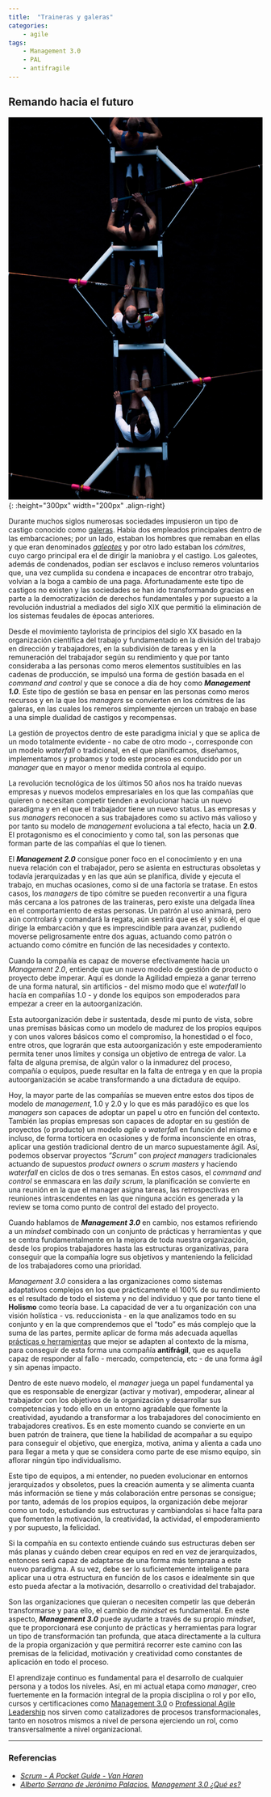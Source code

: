 ```yaml
---
title:  "Traineras y galeras"
categories: 
    - agile
tags:
    - Management 3.0
    - PAL
    - antifragile
---
```


## Remando hacia el futuro 

![Photo by Matteo Vistocco on Unsplash](/assets/images/josh-calabrese-236920-unsplash.jpg){: :height="300px" width="200px" .align-right} 

Durante muchos siglos numerosas sociedades impusieron un tipo de castigo conocido como [galeras](https://es.wikipedia.org/wiki/Galeras_(pena)). Había dos empleados principales dentro de las embarcaciones; por un lado, estaban los hombres que remaban en ellas y que eran denominados [*galeotes*](https://es.wikipedia.org/wiki/Galeote) y por otro lado estaban los *cómitres*, cuyo cargo principal era el de dirigir la maniobra y el castigo. Los galeotes, además de condenados, podían ser esclavos e incluso remeros voluntarios que, una vez cumplida su condena e incapaces de encontrar otro trabajo, volvían a la boga a cambio de una paga. Afortunadamente este tipo de castigos no existen y las sociedades se han ido transformando gracias en parte a la democratización de derechos fundamentales y por supuesto a la revolución industrial a mediados del siglo XIX que permitió la eliminación de los sistemas feudales de épocas anteriores.

Desde el movimiento taylorista de principios del siglo XX basado en la organización científica del trabajo y fundamentado en la división del trabajo en dirección y trabajadores, en la subdivisión de tareas y en la remuneración del trabajador según su rendimiento y que por tanto consideraba a las personas como meros elementos sustituibles en las cadenas de producción, se impulsó una forma de gestión basada en el *command and control* y que se conoce a día de hoy como ***Management 1.0***. Este tipo de gestión se basa en pensar en las personas como meros recursos y en la que los *managers* se convierten en los cómitres de las galeras, en las cuales los remeros simplemente ejercen un trabajo en base a una simple dualidad de castigos y recompensas. 

La gestión de proyectos dentro de este paradigma inicial y que se aplica de un modo totalmente evidente - no cabe de otro modo -, corresponde con un modelo *waterfall* o tradicional, en el que planificamos, diseñamos, implementamos y probamos y todo este proceso es conducido por un *manager* que en mayor o menor medida controla al equipo.

La revolución tecnológica de los últimos 50 años nos ha traído nuevas empresas y nuevos modelos empresariales en los que las compañías que quieren o necesitan competir tienden a evolucionar hacia un nuevo paradigma y en el que el trabajador tiene un nuevo status. Las empresas y sus *managers* reconocen a sus trabajadores como su activo más valioso y por tanto su modelo de *management* evoluciona a tal efecto, hacia un **2.0**. El protagonismo es el conocimiento y como tal, son las personas que forman parte de las compañías el que lo tienen. 

El ***Management 2.0*** consigue poner foco en el conocimiento y en una nueva relación con el trabajador, pero se asienta en estructuras obsoletas y todavía jerarquizadas y en las que aún se planifica, divide y ejecuta el trabajo, en muchas ocasiones, como si de una factoría se tratase. En estos casos, los *managers* de tipo cómitre se pueden reconvertir a una figura más cercana a los patrones de las traineras, pero existe una delgada línea en el comportamiento de estas personas. Un patrón al uso animará, pero aún controlará y comandará la regata, aún sentirá que es él y sólo él, el que dirige la embarcación y que es imprescindible para avanzar, pudiendo moverse peligrosamente entre dos aguas, actuando como patrón o actuando como cómitre en función de las necesidades y contexto.

Cuando la compañía es capaz de moverse efectivamente hacia un *Management 2.0*, entiende que un nuevo modelo de gestión de producto o proyecto debe imperar. Aquí es donde la Agilidad empieza a ganar terreno de una forma natural, sin artificios - del mismo modo que el *waterfall* lo hacía en compañías 1.0 - y donde los equipos son empoderados para empezar a creer en la autoorganización. 

Esta autoorganización debe ir sustentada, desde mi punto de vista, sobre unas premisas básicas como un modelo de madurez de los propios equipos y con unos valores básicos como el compromiso, la honestidad o el foco, entre otros, que lograrán que esta autoorganización y este empoderamiento permita tener unos límites y consiga un objetivo de entrega de valor. La falta de alguna premisa, de algún valor o la inmadurez del proceso, compañía o equipos, puede resultar en la falta de entrega y en que la propia autoorganización se acabe transformando a una dictadura de equipo.

Hoy, la mayor parte de las compañías se mueven entre estos dos tipos de modelo de *management*, 1.0 y 2.0 y lo que es más paradójico es que los *managers* son capaces de adoptar un papel u otro en función del contexto. También las propias empresas son capaces de adoptar en su gestión de proyectos (o producto) un modelo *agile* o *waterfall* en función del mismo e incluso, de forma torticera en ocasiones y de forma inconsciente en otras, aplicar una gestión tradicional dentro de un marco supuestamente ágil. Así, podemos observar proyectos *“Scrum”* con *project managers* tradicionales actuando de supuestos *product owners* o *scrum masters* y haciendo *waterfall* en ciclos de dos o tres semanas. En estos casos, el *command and control* se enmascara en las *daily scrum*, la planificación se convierte en una reunión en la que el manager asigna tareas, las retrospectivas en reuniones intrascendentes en las que ninguna acción es generada y la review se toma como punto de control del estado del proyecto.

Cuando hablamos de ***Management 3.0*** en cambio, nos estamos refiriendo a un *mindset* combinado con un conjunto de prácticas y herramientas y que se centra  fundamentalmente en la mejora de toda nuestra organización, desde los propios trabajadores hasta las estructuras organizativas, para conseguir que la compañía logre sus objetivos y manteniendo la felicidad de los trabajadores como una prioridad. 

*Management 3.0* considera a las organizaciones como sistemas adaptativos complejos en los que prácticamente el 100% de su rendimiento es el resultado de todo el sistema y no del individuo y que por tanto tiene el **Holismo** como teoría base. La capacidad de ver a tu organización con una visión holística - vs. reduccionista - en la que analizamos todo en su conjunto y en la que comprendemos que el “todo” es más complejo que la suma de las partes, permite aplicar de forma más adecuada aquellas [prácticas o herramientas](https://management30.com/practice/) que mejor se adapten al contexto de la misma, para conseguir de esta forma una compañía **antifrágil**, que es aquella capaz de responder al fallo - mercado, competencia, etc - de una forma ágil y sin apenas impacto.

Dentro de este nuevo modelo, el *manager* juega un papel fundamental ya que es responsable de energizar (activar y motivar), empoderar, alinear al trabajador con los objetivos de la organización y desarrollar sus competencias y todo ello en un entorno agradable que fomente la creatividad, ayudando a transformar a los trabajadores del conocimiento en trabajadores creativos. Es en este momento cuando se convierte en un buen patrón de trainera, que tiene la habilidad de acompañar a su equipo para conseguir el objetivo, que energiza, motiva, anima y alienta a cada uno para llegar a meta y que se considera como parte de ese mismo equipo, sin aflorar ningún tipo individualismo.

Este tipo de equipos, a mi entender, no pueden evolucionar en entornos jerarquizados y obsoletos, pues la creación aumenta y se alimenta cuanta más información se tiene y más colaboración entre personas se consigue; por tanto, además de los propios equipos, la organización debe mejorar como un todo, estudiando sus estructuras y cambiandolas si hace falta para que fomenten la motivación, la creatividad, la actividad, el empoderamiento y por supuesto, la felicidad. 

Si la compañía en su contexto entiende cuándo sus estructuras deben ser más planas y cuándo deben crear equipos en red en vez de jerarquizados, entonces será capaz de adaptarse de una forma más temprana a este nuevo paradigma. A su vez, debe ser lo suficientemente inteligente para aplicar una u otra estructura en función de los casos e idealmente sin que esto pueda afectar a la motivación, desarrollo o creatividad del trabajador.

Son las organizaciones que quieran o necesiten competir las que deberán transformarse y para ello, el cambio de *mindset* es fundamental. En este aspecto, ***Management 3.0*** puede ayudarte a través de su propio *mindset*, que te proporcionará ese conjunto de prácticas y herramientas para lograr un tipo de transformación tan profunda, que ataca directamente a la cultura de la propia organización y que permitirá recorrer este camino con las premisas de la felicidad, motivación y creatividad como constantes de aplicación en todo el proceso.

El aprendizaje continuo es fundamental para el desarrollo de cualquier persona y a todos los niveles. Así, en mi actual etapa como *manager*, creo fuertemente en la formación integral de la propia disciplina o rol y por ello, cursos y certificaciones como [Management 3.0](https://management30.com/) o [Professional Agile Leadership](https://www.scrum.org/professional-agile-leadership-certification) nos sirven como catalizadores de procesos transformacionales, tanto en nosotros mismos a nivel de persona ejerciendo un rol, como transversalmente a nivel organizacional.

----

### Referencias

* [*Scrum - A Pocket Guide - Van Haren*](https://www.amazon.es/Scrum-Pocket-Guide-Practice-Publishing-ebook/dp/B00GY6WRTG)
* [*Alberto Serrano de Jerónimo Palacios.*](https://jeronimopalacios.com) [*Management 3.0 ¿Qué es?*](https://jeronimopalacios.com/2018/06/management-3-0-que-es/)